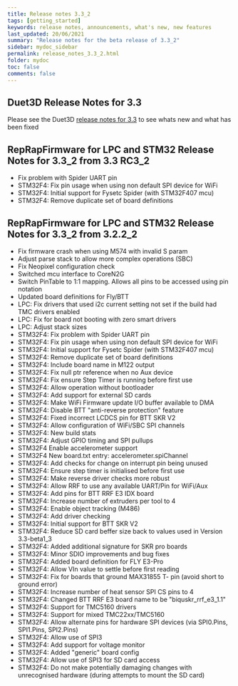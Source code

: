 ```yaml
---
title: Release notes 3.3_2
tags: [getting_started]
keywords: release notes, announcements, what's new, new features
last_updated: 20/06/2021
summary: "Release notes for the beta release of 3.3_2"
sidebar: mydoc_sidebar
permalink: release_notes_3.3_2.html
folder: mydoc
toc: false
comments: false
---
```


## Duet3D Release Notes for 3.3

Please see the Duet3D [release notes for 3.3](https://github.com/Duet3D/RepRapFirmware/wiki/Changelog-RRF-3.x#reprapfirmware-33) to see whats new and what has been fixed

## RepRapFirmware for LPC and STM32 Release Notes for 3.3_2 from 3.3 RC3_2

* Fix problem with Spider UART pin
* STM32F4: Fix pin usage when using non default SPI device for WiFi
* STM32F4: Initial support for Fysetc Spider (with STM32F407 mcu)
* STM32F4: Remove duplicate set of board definitions

## RepRapFirmware for LPC and STM32 Release Notes for 3.3_2 from 3.2.2_2

* Fix firmware crash when using M574 with invalid S param
* Adjust parse stack to allow more complex operations (SBC)
* Fix Neopixel configuration check
* Switched mcu interface to CoreN2G
* Switch PinTable to 1:1 mapping. Allows all pins to be accessed using pin notation
* Updated board definitions for Fly/BTT
* LPC: Fix drivers that used i2c current setting not set if the build had TMC drivers enabled
* LPC: Fix for board not booting with zero smart drivers
* LPC: Adjust stack sizes
* STM32F4: Fix problem with Spider UART pin
* STM32F4: Fix pin usage when using non default SPI device for WiFi
* STM32F4: Initial support for Fysetc Spider (with STM32F407 mcu)
* STM32F4: Remove duplicate set of board definitions
* STM32F4: Include board name in M122 output
* STM32F4: Fix null ptr reference when no Aux device
* STM32F4: Fix ensure Step Timer is running before first use
* STM32F4: Allow operation without bootloader
* STM32F4: Add support for external SD cards
* STM32F4: Make WiFi Firmware update I/O buffer available to DMA
* STM32F4: Disable BTT "anti-reverse protection" feature
* STM32F4: Fixed incorrect LCDCS pin for BTT SKR V2
* STM32F4: Allow configuration of WiFi/SBC SPI channels
* STM32F4: New build stats
* STM32F4: Adjust GPIO timing and SPI pullups
* STM32F4 Enable accelerometer support
* STM32F4 New board.txt entry: accelerometer.spiChannel
* STM32F4: Add checks for change on interrupt pin being unused
* STM32F4: Ensure step timer is initialised before first use
* STM32F4: Make reverse driver checks more robust
* STM32F4: Allow RRF to use any available UART/Pin for WiFi/Aux
* STM32F4: Add pins for BTT RRF E3 IDX board
* STM32F4: Increase number of extruders per tool to 4
* STM32F4: Enable object tracking (M486)
* STM32F4: Add driver checking
* STM32F4: Initial support for BTT SKR V2
* STM32F4: Reduce SD card beffer size back to values used in Version 3.3-beta1_3
* STM32F4: Added additional signature for SKR pro boards
* STM32F4: Minor SDIO improvements and bug fixes
* STM32F4: Added board definition for FLY E3-Pro
* STM32F4: Allow VIn value to settle before first reading
* STM32F4: Fix for boards that ground MAX31855 T- pin (avoid short to ground error)
* STM32F4: Increase number of heat sensor SPI CS pins to 4
* STM32F4: Changed BTT RRF E3 board name to be "biquskr_rrf_e3_1.1"
* STM32F4: Support for TMC5160 drivers
* STM32F4: Support for mixed TMC22xx/TMC5160
* STM32F4: Allow alternate pins for hardware SPI devices (via SPI0.Pins, SPI1.Pins, SPI2.Pins)
* STM32F4: Allow use of SPI3
* STM32F4: Add support for voltage monitor
* STM32F4: Added "generic" board config
* STM32F4: Allow use of SPI3 for SD card access
* STM32F4: Do not make potentially damaging changes with unrecognised hardware (during attempts to mount the SD card)
